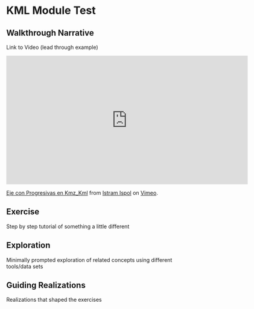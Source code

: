 # KML Module Test

## Walkthrough Narrative 
Link to Video (lead through example)
<iframe src="https://player.vimeo.com/video/517025096?h=18e67e19fb" width="640" height="341" frameborder="0" allow="autoplay; fullscreen; picture-in-picture" allowfullscreen></iframe>
<p><a href="https://vimeo.com/517025096">Eje con Progresivas en Kmz_Kml</a> from <a href="https://vimeo.com/user77322923">Istram Ispol</a> on <a href="https://vimeo.com">Vimeo</a>.</p>

## Exercise
Step by step tutorial of something a little different

## Exploration
Minimally prompted exploration of related concepts using different tools/data sets

## Guiding Realizations
Realizations that shaped the exercises
